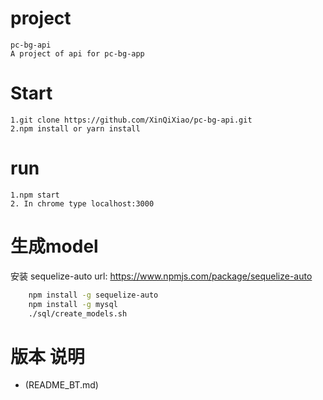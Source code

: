 # project
	pc-bg-api
	A project of api for pc-bg-app


# Start
	1.git clone https://github.com/XinQiXiao/pc-bg-api.git
	2.npm install or yarn install

# run
	1.npm start 
	2. In chrome type localhost:3000

# 生成model
安装 sequelize-auto url: https://www.npmjs.com/package/sequelize-auto

```bash
	npm install -g sequelize-auto
	npm install -g mysql
	./sql/create_models.sh
```
# 版本 说明

- (README_BT.md)